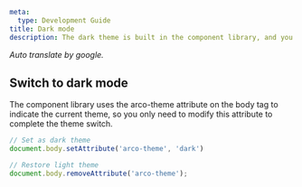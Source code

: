 ```yaml
meta:
  type: Development Guide
title: Dark mode
description: The dark theme is built in the component library, and you can easily switch to dark.
```

*Auto translate by google.*

## Switch to dark mode

The component library uses the arco-theme attribute on the body tag to indicate the current theme, so you only need to modify this attribute to complete the theme switch.

```ts
// Set as dark theme
document.body.setAttribute('arco-theme', 'dark')

// Restore light theme
document.body.removeAttribute('arco-theme');
```
